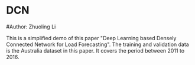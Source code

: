 # DCN 

#Author: Zhuoling Li

This is a simplified demo of this paper "Deep Learning based Densely Connected  Network for Load Forecasting". The training and validation data is the Australia dataset in this paper. It covers the period between 2011 to 2016.
